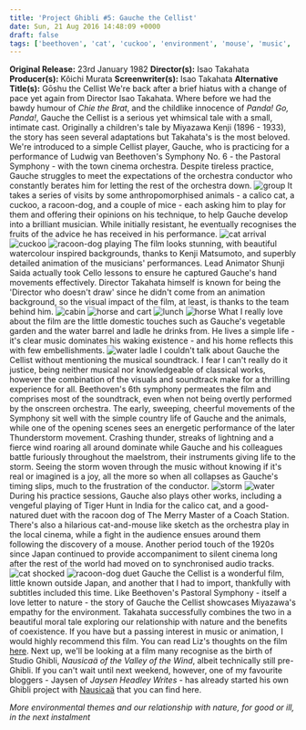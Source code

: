 ```yaml
---
title: 'Project Ghibli #5: Gauche the Cellist'
date: Sun, 21 Aug 2016 14:48:09 +0000
draft: false
tags: ['beethoven', 'cat', 'cuckoo', 'environment', 'mouse', 'music', 'nature', 'orchestra', 'Project Ghibli', 'racoon-dog', 'studio ghibli', 'symphony', 'takahata']
---
```


**Original Release:** 23rd January 1982 **Director(s):** Isao Takahata **Producer(s):** Kôichi Murata **Screenwriter(s):** Isao Takahata **Alternative Title(s):** Gōshu the Cellist We're back after a brief hiatus with a change of pace yet again from Director Isao Takahata. Where before we had the bawdy humour of _Chie the Brat_, and the childlike innocence of _Panda! Go, Panda!_, Gauche the Cellist is a serious yet whimsical tale with a small, intimate cast. Originally a children's tale by Miyazawa Kenji (1896 - 1933), the story has seen several adaptations but Takahata's is the most beloved. We're introduced to a simple Cellist player, Gauche, who is practicing for a performance of Ludwig van Beethoven's Symphony No. 6 - the Pastoral Symphony - with the town cinema orchestra. Despite tireless practice, Gauche struggles to meet the expectations of the orchestra conductor who constantly berates him for letting the rest of the orchestra down. ![group](https://straydogstrut7.files.wordpress.com/2016/08/group.png) It takes a series of visits by some anthropomorphised animals - a calico cat, a cuckoo, a racoon-dog, and a couple of mice - each asking him to play for them and offering their opinions on his technique, to help Gauche develop into a brilliant musician. While initially resistant, he eventually recognises the fruits of the advice he has received in his performance. ![cat arrival](https://straydogstrut7.files.wordpress.com/2016/08/cat-arrival.png) ![cuckoo](https://straydogstrut7.files.wordpress.com/2016/08/cuckoo.png) ![racoon-dog playing](https://straydogstrut7.files.wordpress.com/2016/08/racoon-dog-playing.png) The film looks stunning, with beautiful watercolour inspired backgrounds, thanks to Kenji Matsumoto, and superbly detailed animation of the musicians' performances. Lead Animator Shunji Saida actually took Cello lessons to ensure he captured Gauche's hand movements effectively. Director Takahata himself is known for being the 'Director who doesn't draw' since he didn't come from an animation background, so the visual impact of the film, at least, is thanks to the team behind him. ![cabin](https://straydogstrut7.files.wordpress.com/2016/08/cabin.png) ![horse and cart](https://straydogstrut7.files.wordpress.com/2016/08/horse-and-cart.png) ![lunch](https://straydogstrut7.files.wordpress.com/2016/08/lunch.png) ![horse](https://straydogstrut7.files.wordpress.com/2016/08/horse.png) What I really love about the film are the little domestic touches such as Gauche's vegetable garden and the water barrel and ladle he drinks from. He lives a simple life - it's clear music dominates his waking existence - and his home reflects this with few embellishments. ![water ladle](https://straydogstrut7.files.wordpress.com/2016/08/water-ladle.png) I couldn't talk about Gauche the Cellist without mentioning the musical soundtrack. I fear I can't really do it justice, being neither musical nor knowledgeable of classical works, however the combination of the visuals and soundtrack make for a thrilling experience for all. Beethoven's 6th symphony permeates the film and comprises most of the soundtrack, even when not being overtly performed by the onscreen orchestra. The early, sweeping, cheerful movements of the Symphony sit well with the simple country life of Gauche and the animals, while one of the opening scenes sees an energetic performance of the later Thunderstorm movement. Crashing thunder, streaks of lightning and a fierce wind roaring all around dominate while Gauche and his colleagues battle furiously throughout the maelstrom, their instruments giving life to the storm. Seeing the storm woven through the music without knowing if it's real or imagined is a joy, all the more so when all collapses as Gauche's timing slips, much to the frustration of the conductor. ![storm](https://straydogstrut7.files.wordpress.com/2016/08/storm.png) ![water](https://straydogstrut7.files.wordpress.com/2016/08/water.png) During his practice sessions, Gauche also plays other works, including a vengeful playing of Tiger Hunt in India for the calico cat, and a good-natured duet with the racoon dog of The Merry Master of a Coach Station. There's also a hilarious cat-and-mouse like sketch as the orchestra play in the local cinema, while a fight in the audience ensues around them following the discovery of a mouse. Another period touch of the 1920s since Japan continued to provide accompaniment to silent cinema long after the rest of the world had moved on to synchronised audio tracks. ![cat shocked](https://straydogstrut7.files.wordpress.com/2016/08/cat-shocked.png) ![racoon-dog duet](https://straydogstrut7.files.wordpress.com/2016/08/racoon-dog-duet.png) Gauche the Cellist is a wonderful film, little known outside Japan, and another that I had to import, thankfully with subtitles included this time. Like Beethoven's Pastoral Symphony - itself a love letter to nature - the story of Gauche the Cellist showcases Miyazawa's empathy for the environment. Takahata successfully combines the two in a beautiful moral tale exploring our relationship with nature and the benefits of coexistence. If you have but a passing interest in music or animation, I would highly recommend this film. You can read Liz's thoughts on the film [here](https://catsandchocolate.com/2016/08/15/project-ghibli-5-gauche-the-cellist/). Next up, we'll be looking at a film many recognise as the birth of Studio Ghibli, _Nausicaä of the Valley of the Wind_, albeit technically still pre-Ghibli. If you can't wait until next weekend, however, one of my favourite bloggers - Jaysen of _Jaysen Headley Writes_ - has already started his own Ghibli project with [Nausicaä](https://jaysenheadleywrites.com/2016/08/14/vault-ghibli-1-nausicaa-of-the-valley-of-the-wind/) that you can find here.

_More environmental themes and our relationship with nature, for good or ill, in the next instalment_